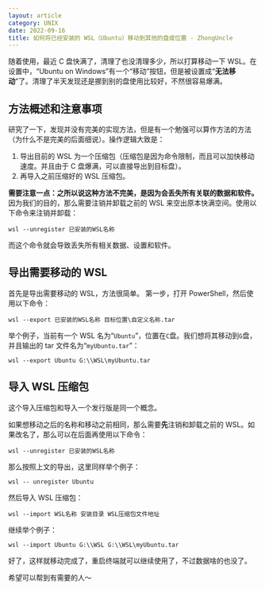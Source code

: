 ```yaml
---
layout: article
category: UNIX
date: 2022-09-16
title: 如何将已经安装的 WSL（Ubuntu）移动到其他的盘或位置 - ZhongUncle
---
```

<!-- excerpt-start -->
随着使用，最近 C 盘快满了，清理了也没清理多少，所以打算移动一下 WSL。在设置中，“Ubuntu on Windows”有一个“移动”按钮，但是被设置成“**无法移动**”了。清理了半天发现还是挪到别的盘使用比较好，不然很容易爆满。

## 方法概述和注意事项
研究了一下，发现并没有完美的实现方法，但是有一个勉强可以算作方法的方法（为什么不是完美的后面细说）。操作逻辑大致是：
1. 导出目前的 WSL 为一个压缩包（压缩包是因为命令限制，而且可以加快移动速度。并且由于 C 盘爆满，可以直接导出到目标盘）。
2. 再导入之前压缩好的 WSL 压缩包。

**需要注意一点：之所以说这种方法不完美，是因为会丢失所有关联的数据和软件。**
因为我们的目的，那么需要注销并卸载之前的 WSL 来空出原本快满空间。使用以下命令来注销并卸载：

```
wsl --unregister 已安装的WSL名称
```

而这个命令就会导致丢失所有相关数据、设置和软件。

## 导出需要移动的 WSL
首先是导出需要移动的 WSL，方法很简单。
第一步，打开 PowerShell，然后使用以下命令：

```
wsl --export 已安装的WSL名称 目标位置\自定义名称.tar
```
举个例子，当前有一个 WSL 名为“`Ubuntu`”，位置在`C`盘。我们想将其移动到`G`盘，并且输出的 tar 文件名为“`myUbuntu.tar`”：

```
wsl --export Ubuntu G:\\WSL\myUbuntu.tar
```

## 导入 WSL 压缩包
这个导入压缩包和导入一个发行版是同一个概念。

如果想移动之后的名称和移动之前相同，那么需要**先**注销和卸载之前的 WSL。如果改名了，那么可以在后面再使用以下命令：

```
wsl --unregister 已安装的WSL名称
```

那么按照上文的导出，这里同样举个例子：

```
wsl -- unregister Ubuntu
```

然后导入 WSL 压缩包：

```
wsl --import WSL名称 安装目录 WSL压缩包文件地址
```
继续举个例子：

```
wsl --import Ubuntu G:\\WSL G:\\WSL\myUbuntu.tar
```

好了，这样就移动完成了，重启终端就可以继续使用了，不过数据啥的也没了。

希望可以帮到有需要的人～
